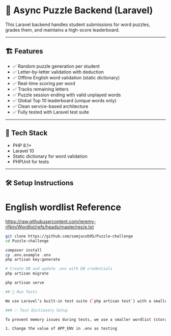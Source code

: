 # 🧠 Async Puzzle Backend (Laravel)

This Laravel backend handles student submissions for word puzzles, grades them, and maintains a high-score leaderboard.

---

## 🏗 Features

- ✅ Random puzzle generation per student
- ✅ Letter-by-letter validation with deduction
- ✅ Offline English word validation (static dictionary)
- ✅ Real-time scoring per word
- ✅ Tracks remaining letters
- ✅ Puzzle session ending with valid unplayed words
- ✅ Global Top 10 leaderboard (unique words only)
- ✅ Clean service-based architecture
- ✅ Fully tested with Laravel test suite

---

## 🚀 Tech Stack

- PHP 8.1+
- Laravel 10
- Static dictionary for word validation
- PHPUnit for tests

---

## 🛠️ Setup Instructions

# English wordlist Reference
https://raw.githubusercontent.com/jeremy-rifkin/Wordlist/refs/heads/master/res/e.txt

```bash
git clone https://github.com/samjacob95/Puzzle-challenge
cd Puzzle-challenge

composer install
cp .env.example .env
php artisan key:generate

# Create DB and update .env with DB credentials
php artisan migrate

php artisan serve

## 🧪 Run Tests

We use Laravel’s built-in test suite (`php artisan test`) with a smaller dictionary file for efficient testing.

### ✅ Test Dictionary Setup

To prevent memory issues during tests, we use a smaller wordlist (storage/app/dictionary/test_words.txt) just for PHPUnit.

1. Change the value of APP_ENV in .env as testing
